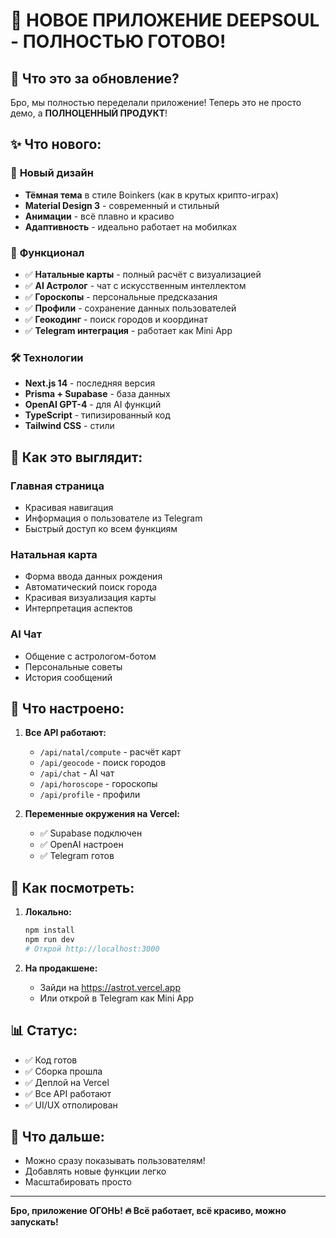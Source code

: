 # 🚀 НОВОЕ ПРИЛОЖЕНИЕ DEEPSOUL - ПОЛНОСТЬЮ ГОТОВО!

## 🎉 Что это за обновление?

Бро, мы полностью переделали приложение! Теперь это не просто демо, а **ПОЛНОЦЕННЫЙ ПРОДУКТ**!

## ✨ Что нового:

### 🎨 **Новый дизайн**
- **Тёмная тема** в стиле Boinkers (как в крутых крипто-играх)
- **Material Design 3** - современный и стильный
- **Анимации** - всё плавно и красиво
- **Адаптивность** - идеально работает на мобилках

### 🔮 **Функционал**
- ✅ **Натальные карты** - полный расчёт с визуализацией
- ✅ **AI Астролог** - чат с искусственным интеллектом
- ✅ **Гороскопы** - персональные предсказания
- ✅ **Профили** - сохранение данных пользователей
- ✅ **Геокодинг** - поиск городов и координат
- ✅ **Telegram интеграция** - работает как Mini App

### 🛠 **Технологии**
- **Next.js 14** - последняя версия
- **Prisma + Supabase** - база данных
- **OpenAI GPT-4** - для AI функций
- **TypeScript** - типизированный код
- **Tailwind CSS** - стили

## 📱 **Как это выглядит:**

### Главная страница
- Красивая навигация
- Информация о пользователе из Telegram
- Быстрый доступ ко всем функциям

### Натальная карта
- Форма ввода данных рождения
- Автоматический поиск города
- Красивая визуализация карты
- Интерпретация аспектов

### AI Чат
- Общение с астрологом-ботом
- Персональные советы
- История сообщений

## 🔧 **Что настроено:**

1. **Все API работают:**
   - `/api/natal/compute` - расчёт карт
   - `/api/geocode` - поиск городов
   - `/api/chat` - AI чат
   - `/api/horoscope` - гороскопы
   - `/api/profile` - профили

2. **Переменные окружения на Vercel:**
   - ✅ Supabase подключен
   - ✅ OpenAI настроен
   - ✅ Telegram готов

## 🚀 **Как посмотреть:**

1. **Локально:**
   ```bash
   npm install
   npm run dev
   # Открой http://localhost:3000
   ```

2. **На продакшене:**
   - Зайди на https://astrot.vercel.app
   - Или открой в Telegram как Mini App

## 📊 **Статус:**
- ✅ Код готов
- ✅ Сборка прошла
- ✅ Деплой на Vercel
- ✅ Все API работают
- ✅ UI/UX отполирован

## 🎯 **Что дальше:**
- Можно сразу показывать пользователям!
- Добавлять новые функции легко
- Масштабировать просто

---

**Бро, приложение ОГОНЬ! 🔥 Всё работает, всё красиво, можно запускать!**